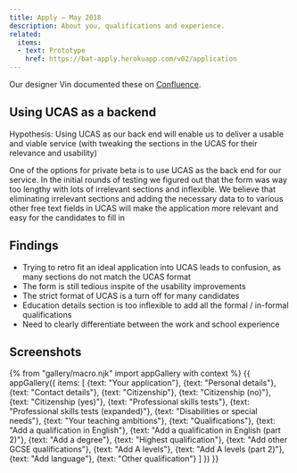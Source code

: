 ```yaml
---
title: Apply – May 2018
description: About you, qualifications and experience.
related:
  items:
  - text: Prototype
    href: https://bat-apply.herokuapp.com/v02/application
---
```

Our designer Vin documented these on [Confluence](https://dfedigital.atlassian.net/wiki/spaces/BaT/pages/279314433/Designs).

## Using UCAS as a backend

Hypothesis: Using UCAS as our back end will enable us to deliver a usable and viable service (with tweaking the sections in the UCAS for their relevance and usability)

One of the options for private beta is to use UCAS as the back end for our service. In the initial rounds of testing we figured out that the form was way too lengthy with lots of irrelevant sections and inflexible. We believe that eliminating irrelevant sections and adding the necessary data to to various other free text fields in UCAS will make the application more relevant and easy for the candidates to fill in

## Findings

* Trying to retro fit an ideal application into UCAS leads to confusion, as many sections do not match the UCAS format
* The form is still tedious inspite of the usability improvements
* The strict format of UCAS is a turn off for many candidates
* Education details section is too inflexible to add all the formal / in-formal qualifications
* Need to clearly differentiate between the work and school experience

## Screenshots

{% from "gallery/macro.njk" import appGallery with context %}
{{ appGallery({
  items: [
    {text: "Your application"},
    {text: "Personal details"},
    {text: "Contact details"},
    {text: "Citizenship"},
    {text: "Citizenship (no)"},
    {text: "Citizenship (yes)"},
    {text: "Professional skills tests"},
    {text: "Professional skills tests (expanded)"},
    {text: "Disabilities or special needs"},
    {text: "Your teaching ambitions"},
    {text: "Qualifications"},
    {text: "Add a qualification in English"},
    {text: "Add a qualification in English (part 2)"},
    {text: "Add a degree"},
    {text: "Highest qualification"},
    {text: "Add other GCSE qualifications"},
    {text: "Add A levels"},
    {text: "Add A levels (part 2)"},
    {text: "Add language"},
    {text: "Other qualification"}
  ]
}) }}
